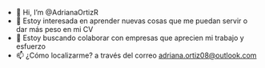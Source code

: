 - 👋 Hi, I’m @AdrianaOrtizR
- 👀 Estoy interesada en aprender nuevas cosas que me puedan servir o dar más peso en mi CV
- 💞️ Estoy buscando colaborar con empresas que aprecien mi trabajo y esfuerzo 
- 📫 ¿Cómo localizarme? a través del correo adriana.ortiz08@outlook.com

<!---
AdrianaOrtizR/AdrianaOrtizR is a ✨ special ✨ repository because its `README.md` (this file) appears on your GitHub profile.
You can click the Preview link to take a look at your changes.
--->
